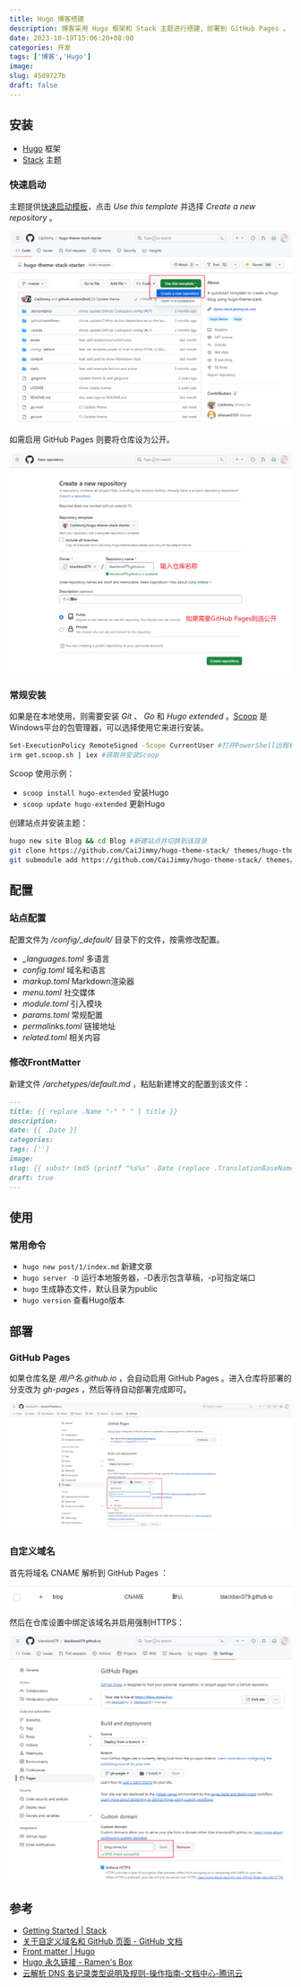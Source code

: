 ```yaml
---
title: Hugo 博客搭建
description: 博客采用 Hugo 框架和 Stack 主题进行搭建，部署到 GitHub Pages 。
date: 2023-10-19T15:06:20+08:00
categories: 开发
tags: ['博客','Hugo']
image: 
slug: 45d9727b
draft: false
---
```


## 安装

- [Hugo](https://gohugo.io/) 框架
- [Stack](https://github.com/CaiJimmy/hugo-theme-stack) 主题

### 快速启动

主题提供[快速启动模板](https://github.com/CaiJimmy/hugo-theme-stack-starter)，点击 *Use this template* 并选择 *Create a new repository* 。

![使用模板](use-template.png)

如需启用 GitHub Pages 则要将仓库设为公开。

![创建仓库](create-repository.png)

### 常规安装

如果是在本地使用，则需要安装 *Git* 、 *Go* 和 *Hugo extended*  。[Scoop](https://scoop.sh/) 是Windows平台的包管理器，可以选择使用它来进行安装。

```bash
Set-ExecutionPolicy RemoteSigned -Scope CurrentUser #打开PowerShell远程权限
irm get.scoop.sh | iex #获取并安装Scoop
```

Scoop 使用示例：

- `scoop install hugo-extended` 安装Hugo
- `scoop update hugo-extended` 更新Hugo

创建站点并安装主题：

```bash
hugo new site Blog && cd Blog #新建站点并切换到该目录
git clone https://github.com/CaiJimmy/hugo-theme-stack/ themes/hugo-theme-stack #将主题下载到本地
git submodule add https://github.com/CaiJimmy/hugo-theme-stack/ themes/hugo-theme-stack #设置主题为Git子模块
```

## 配置

### 站点配置

配置文件为 */config/_default/* 目录下的文件，按需修改配置。

- *_languages.toml* 多语言
- *config.toml* 域名和语言
- *markup.toml* Markdown渲染器
- *menu.toml* 社交媒体
- *module.toml* 引入模块
- *params.toml* 常规配置
- *permalinks.toml* 链接地址
- *related.toml* 相关内容

### 修改FrontMatter

新建文件 */archetypes/default.md* ，粘贴新建博文的配置到该文件：    

```md
---
title: {{ replace .Name "-" " " | title }}
description: 
date: {{ .Date }}
categories: 
tags: ['']
image: 
slug: {{ substr (md5 (printf "%s%s" .Date (replace .TranslationBaseName "-" " " | title))) 4 8 }}
draft: true
---

```

## 使用

### 常用命令

- `hugo new post/1/index.md` 新建文章
- `hugo server -D` 运行本地服务器，-D表示包含草稿，-p可指定端口
- `hugo` 生成静态文件，默认目录为public
- `hugo version` 查看Hugo版本

## 部署

### GitHub Pages

如果仓库名是 *用户名.github.io* ，会自动启用 GitHub Pages 。进入仓库将部署的分支改为 *gh-pages* ，然后等待自动部署完成即可。

![修改分支](change-branch.png)

### 自定义域名

首先将域名 CNAME 解析到 GitHub Pages ：

![解析域名](cname-domain.png)

然后在仓库设置中绑定该域名并启用强制HTTPS：

![绑定域名](custom-success.png)

## 参考

- [Getting Started | Stack](https://stack.jimmycai.com/guide/getting-started)
- [关于自定义域名和 GitHub 页面 - GitHub 文档](https://docs.github.com/zh/pages/configuring-a-custom-domain-for-your-github-pages-site/about-custom-domains-and-github-pages)
- [Front matter | Hugo](https://gohugo.io/content-management/front-matter/)
- [Hugo 永久链接 - Ramen's Box](https://blog.lxdlam.com/post/9cc3283b/)
- [云解析 DNS 各记录类型说明及规则-操作指南-文档中心-腾讯云](https://cloud.tencent.com/document/product/302/38661)
